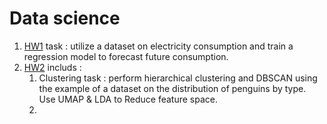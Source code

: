 # **Data science**
1. [HW1](HW1/) task : utilize a dataset on electricity consumption and train a regression model to forecast future consumption.
2. [HW2](HW2/) includs :
   1. Clustering task : perform hierarchical clustering and DBSCAN using the example of a dataset on the distribution of penguins by type. Use UMAP & LDA to Reduce feature space.
   2. 
